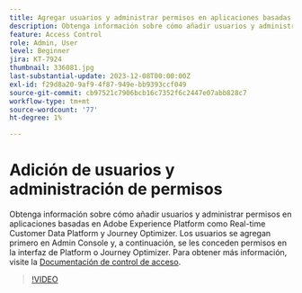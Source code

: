 ```yaml
---
title: Agregar usuarios y administrar permisos en aplicaciones basadas en Adobe Experience Platform
description: Obtenga información sobre cómo añadir usuarios y administrar permisos en aplicaciones basadas en Adobe Experience Platform.
feature: Access Control
role: Admin, User
level: Beginner
jira: KT-7924
thumbnail: 336081.jpg
last-substantial-update: 2023-12-08T00:00:00Z
exl-id: f29d8a20-9af9-4f87-949e-bb9393ccf049
source-git-commit: cb97521c7906bcb16c7352f6c2447e07abb828c7
workflow-type: tm+mt
source-wordcount: '77'
ht-degree: 1%

---
```


# Adición de usuarios y administración de permisos

Obtenga información sobre cómo añadir usuarios y administrar permisos en aplicaciones basadas en Adobe Experience Platform como Real-time Customer Data Platform y Journey Optimizer. Los usuarios se agregan primero en Admin Console y, a continuación, se les conceden permisos en la interfaz de Platform o Journey Optimizer. Para obtener más información, visite la [Documentación de control de acceso](https://experienceleague.adobe.com/docs/experience-platform/access-control/home.html?lang=es).

>[!VIDEO](https://video.tv.adobe.com/v/336081?learn=on)
